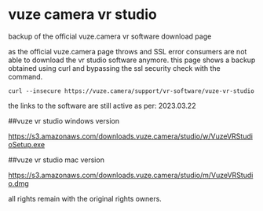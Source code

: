 # vuze camera vr studio

backup of the official vuze.camera vr software download page

as the official vuze.camera page throws and SSL error consumers are not able to download the vr studio software anymore.
this page shows a backup obtained using curl and bypassing the ssl security check with the command.

```
curl --insecure https://vuze.camera/support/vr-software/vuze-vr-studio
```

the links to the software are still active as per: 2023.03.22

##vuze vr studio windows version

https://s3.amazonaws.com/downloads.vuze.camera/studio/w/VuzeVRStudioSetup.exe

##vuze vr studio mac version

https://s3.amazonaws.com/downloads.vuze.camera/studio/m/VuzeVRStudio.dmg

all rights remain with the original rights owners.

